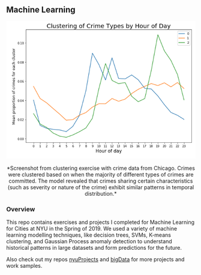## Machine Learning

<p align="center">
  <img src="images/crime.png" width="600">
</p>

<p align="center">*Screenshot from clustering exercise with crime data from Chicago. Crimes were clustered based on when the majority of different types of crimes are committed. The model revealed that crimes sharing certain characteristics (such as severity or nature of the crime) exhibit similar patterns in temporal distribution.*</p>


### Overview

This repo contains exercises and projects I completed for Machine Learning for Cities at NYU in the Spring of 2019. We used a variety of machine learning modelling techniques, like decision trees, SVMs, K-means clustering, and Gaussian Process anomaly detection to understand historical patterns in large datasets and form predictions for the future.

Also check out my repos [nyuProjects](https://github.com/seeess1/nyuProjects "nyuProjects") and [bigData](https://github.com/seeess1/bigData "bigData") for more projects and work samples.